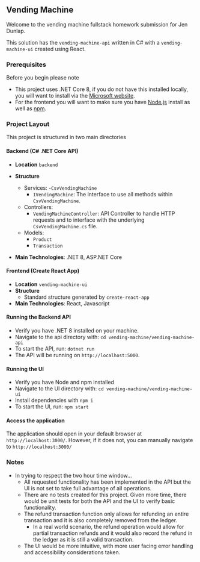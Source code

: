 ## Vending Machine ##

Welcome to the vending machine fullstack homework submission for Jen Dunlap.

This solution has the `vending-machine-api` written in C# with a `vending-machine-ui` created using React.

### Prerequisites
Before you begin please note
- This project uses .NET Core 8, if you do not have this installed locally, you will want to install via the [Microsoft website](https://dotnet.microsoft.com/en-us/download/dotnet/8.0).
- For the frontend you will want to make sure you have [Node.js](https://nodejs.org/) install as well as [npm](https://www.npmjs.com/).

### Project Layout
This project is structured in two main directories

#### Backend (C# .NET Core API)
- **Location** `backend`
- **Structure**
  - Services:
    -`CsvVendingMachine`
    - `IVendingMachine`: The interface to use all methods within `CsvVendingMachine`.
  - Controllers:
    - `VendingMachineController`: API Controller to handle HTTP requests and to interface with the underlying  `CsvVendingMachine.cs` file.
  - Models: 
    - `Product`
    - `Transaction`
  
- **Main Technologies**: .NET 8, ASP.NET Core


#### Frontend (Create React App)
- **Location** `vending-machine-ui`
- **Structure**
  - Standard structure generated by `create-react-app`
- **Main Technologies**: React, Javascript

#### Running the Backend API
- Verify you have .NET 8 installed on your machine. 
- Navigate to the api directory with: 
`cd vending-machine/vending-machine-api`
- To start the API, run: `dotnet run`
- The API will be running on `http://localhost:5000`.

#### Running the UI
- Verify you have Node and npm installed
- Navigate to the UI directory with: 
`cd vending-machine/vending-machine-ui`
- Install dependencies with `npm i`
- To start the UI, run: `npm start`

#### Access the application
The application should open in your default browser at `http://localhost:3000/`. However, if it does not, you can manually navigate to `http://localhost:3000/`

### Notes
- In trying to respect the two hour time window...
  - All requested functionality has been implemented in the API but the UI is not set to take full advantage of all operations.
  - There are no tests created for this project. Given more time, there would be unit tests for both the API and the UI to verify basic functionality.
  - The refund transaction function only allows for refunding an entire transaction and it is also completely removed from the ledger.
    - In a real world scenario, the refund operation would allow for partial transaction refunds and it would also record the refund in the ledger as it is still a valid transaction.
  - The UI would be more intuitive, with more user facing error handling and accessibility considerations taken.


